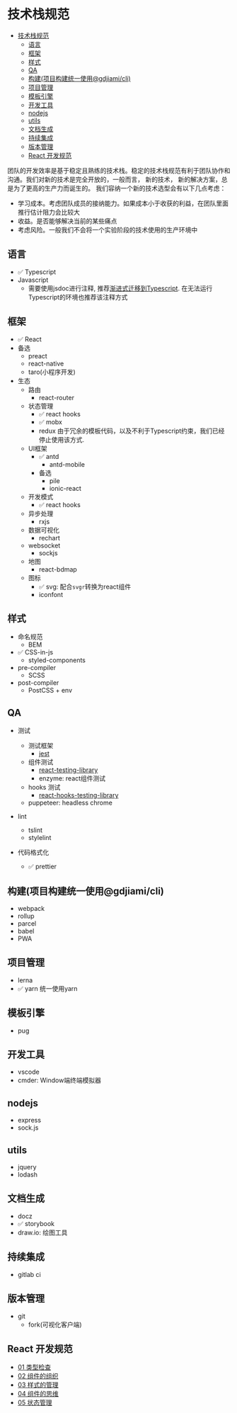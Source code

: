 # 技术栈规范

<!-- TOC -->

- [技术栈规范](#技术栈规范)
  - [语言](#语言)
  - [框架](#框架)
  - [样式](#样式)
  - [QA](#qa)
  - [构建(项目构建统一使用@gdjiami/cli)](#构建项目构建统一使用gdjiamicli)
  - [项目管理](#项目管理)
  - [模板引擎](#模板引擎)
  - [开发工具](#开发工具)
  - [nodejs](#nodejs)
  - [utils](#utils)
  - [文档生成](#文档生成)
  - [持续集成](#持续集成)
  - [版本管理](#版本管理)
  - [React 开发规范](#react-开发规范)

<!-- /TOC -->

团队的开发效率是基于稳定且熟练的技术栈。稳定的技术栈规范有利于团队协作和沟通。我们对新的技术是完全开放的，一般而言， 新的技术， 新的解决方案，总是为了更高的生产力而诞生的。 我们容纳一个新的技术选型会有以下几点考虑：

- 学习成本。考虑团队成员的接纳能力。如果成本小于收获的利益，在团队里面推行估计阻力会比较大
- 收益。是否能够解决当前的某些痛点
- 考虑风险。一般我们不会将一个实验阶段的技术使用的生产环境中

## 语言

- ✅ Typescript
- Javascript
  - 需要使用jsdoc进行注释, 推荐[渐进式迁移到Typescript](https://www.typescriptlang.org/docs/handbook/type-checking-javascript-files.html). 在无法运行Typescript的环境也推荐该注释方式

## 框架
- ✅ React
- 备选
  - preact
  - react-native
  - taro(小程序开发)
- 生态
  - 路由
    - react-router
  - 状态管理
    - ✅ react hooks
    - ✅ mobx
    - redux 由于冗余的模板代码，以及不利于Typescript约束，我们已经停止使用该方式.
  - UI框架
    - ✅ antd
      - antd-mobile
    - 备选
      - pile
      - ionic-react
  - 开发模式
    - ✅ react hooks
  - 异步处理
    - rxjs
  - 数据可视化
    - rechart
  - websocket
    - sockjs
  - 地图
    - react-bdmap
  - 图标
    - ✅ svg: 配合`svgr`转换为react组件
    - iconfont

## 样式

- 命名规范
  - BEM
- ✅ CSS-in-js
  - styled-components
- pre-compiler
  - SCSS
- post-compiler
  - PostCSS + env

## QA

- 测试
  - 测试框架
    - [jest](https://jestjs.io/docs/en/tutorial-react)
  - 组件测试
    - [react-testing-library](https://github.com/kentcdodds/react-testing-library)
    - enzyme: react组件测试
  - hooks 测试
    - [react-hooks-testing-library](https://github.com/mpeyper/react-hooks-testing-library)
  - puppeteer: headless chrome

- lint
  - tslint
  - stylelint

- 代码格式化
  - ✅ prettier

## 构建(项目构建统一使用@gdjiami/cli)

- webpack
- rollup
- parcel
- babel
- PWA

## 项目管理

- lerna
- ✅ yarn 统一使用yarn

## 模板引擎

- pug

## 开发工具

- vscode
- cmder: Window端终端模拟器

## nodejs

- express
- sock.js

## utils

- jquery
- lodash

## 文档生成

- docz
- ✅ storybook 
- draw.io: 绘图工具

## 持续集成

- gitlab ci

## 版本管理

- git
  - fork(可视化客户端)

## React 开发规范

- [01 类型检查](https://juejin.im/post/5cd7f2c4e51d453a7d63b715)
- [02 组件的组织](https://juejin.im/post/5cd8fb916fb9a03218556fc1)
- [03 样式的管理](https://juejin.im/post/5cdad9c7f265da039b08915d)
- [04 组件的思维](https://juejin.im/post/5cdc2f54e51d453b0c35930d)
- [05 状态管理](https://juejin.im/post/5ce3ee436fb9a07f070e0220)